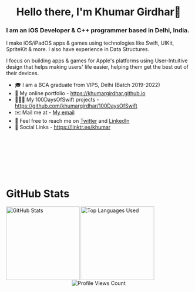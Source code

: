 <h1 align="center"> Hello there, I'm Khumar Girdhar👋 </h1>
<h3> I am an iOS Developer & C++ programmer based in Delhi, India. </h3>
<p> I make iOS/iPadOS apps & games using technologies like Swift, UIKit, SpriteKit & more. I also have experience in Data Structures.</p>
<p>I focus on building apps & games for Apple's platforms using User-Intuitive design that helps making users' life easier, helping them get the best out of their devices. 
</p>

- 🎓 I am a BCA graduate from VIPS, Delhi (Batch 2019-2022)
- 💼 My online portfolio - https://khumargirdhar.github.io
- 🧑🏻‍💻 My 100DaysOfSwift projects - https://github.com/khumargirdhar/100DaysOfSwift
- ✉️ Mail me at - [My email](mailto:khumargirdhar@gmail.com)
- 💬 Feel free to reach me on [Twitter](https://www.twitter.com/khumargirdhar) and [LinkedIn](https://www.linkedin.com/in/khumargirdhar)
- 🔗 Social Links - https://linktr.ee/khumar
</br>
</br>
</br>
</br>
</br>
</br>
<h1> GitHub Stats </h1>
<p align="left"> <img align="left" height="200em" src="https://github-readme-stats.vercel.app/api?username=khumargirdhar&theme=github_dark&include_all_commits=true" alt="GitHub Stats"/> </p>
<p align="left"> <img height="200em" align="left" src="https://github-readme-stats.vercel.app/api/top-langs/?username=khumargirdhar&layout=compact&langs_count=10&theme=github_dark&card_width=370em" alt="Top Languages Used"/> </p>
<p align="center"> <img align="centre" src="https://komarev.com/ghpvc/?username=khumargirdhar" alt="Profile Views Count"/> </p>

